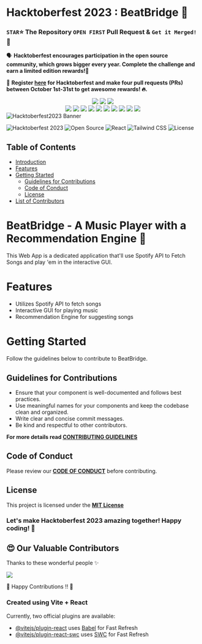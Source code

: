 # Hacktoberfest 2023 : BeatBridge 🚀

### `STAR`⭐ The Repository `OPEN FIRST` Pull Request & `Get it Merged!` 🎉

🗣 **Hacktoberfest encourages participation in the open source community, which grows bigger every year. Complete the challenge and earn a limited edition rewards!🚀**

📢 **Register [here](https://hacktoberfest.com) for Hacktoberfest and make four pull requests (PRs) between October 1st-31st to get awesome rewards! 🔥.**

<div align="center">
<img src="https://forthebadge.com/images/badges/built-with-love.svg" />
<img src="https://forthebadge.com/images/badges/uses-brains.svg" />
<img src="https://forthebadge.com/images/badges/powered-by-responsibility.svg" />
   <br>
   <img src="https://img.shields.io/github/repo-size/pooranjoyb/BeatBridge?style=for-the-badge" />
   <img src="https://img.shields.io/github/issues/pooranjoyb/BeatBridge?style=for-the-badge" />
   <img src="https://img.shields.io/github/issues-closed-raw/pooranjoyb/BeatBridge?style=for-the-badge" />
    <img src="https://img.shields.io/github/license/pooranjoyb/BeatBridge?style=for-the-badge" />

   <img src="https://img.shields.io/github/issues-pr/pooranjoyb/BeatBridge?style=for-the-badge" />
    <img src="https://img.shields.io/github/contributors/pooranjoyb/BeatBridge?style=for-the-badge" />
    <img src="https://img.shields.io/github/stars/pooranjoyb/BeatBridge?style=for-the-badge" />
  
   <img src="https://img.shields.io/github/issues-pr-closed-raw/pooranjoyb/BeatBridge?style=for-the-badge" />
   <img src="https://img.shields.io/github/forks/pooranjoyb/BeatBridge?style=for-the-badge" />
  <img src="https://img.shields.io/github/last-commit/pooranjoyb/BeatBridge?style=for-the-badge" />
     </div>

<img src="https://github.com/pooranjoyb/React-Aura/blob/master/public/hacktoberfest_icon.png?raw=true" alt="Hacktoberfest2023 Banner"/>

![Hacktoberfest 2023](https://img.shields.io/badge/Hacktoberfest-2023-blueviolet.svg)
![Open Source](https://img.shields.io/badge/Open%20Source-Yes-brightgreen.svg)
![React](https://img.shields.io/badge/React-^18.2.0-blue.svg)
![Tailwind CSS](https://img.shields.io/badge/Tailwind%20CSS-^2.2.19-38B2AC.svg)
![License](https://img.shields.io/badge/License-MIT-brightgreen.svg)

## Table of Contents
- [Introduction](#beatbridge---a-music-player-with-a-recommendation-engine-🚀)
- [Features](#features)
- [Getting Started](#getting-started)
  - [Guidelines for Contributions](#guidelines-for-contributions)
  - [Code of Conduct](#code-of-conduct)
  - [License](#license)
- [List of Contributors](#😍-our-valuable-contributors)

# BeatBridge - A Music Player with a Recommendation Engine 🚀

This Web App is a dedicated application that'll use Spotify API to Fetch Songs and play 'em in the interactive GUI.

# Features

- Utilizes Spotify API to fetch songs
- Interactive GUI for playing music
- Recommendation Engine for suggesting songs

# Getting Started

Follow the guidelines below to contribute to BeatBridge.

## Guidelines for Contributions

- Ensure that your component is well-documented and follows best practices.
- Use meaningful names for your components and keep the codebase clean and organized.
- Write clear and concise commit messages.
- Be kind and respectful to other contributors.

**For more details read [CONTRIBUTING GUIDELINES](CONTRIBUTING.md)**

## Code of Conduct

Please review our **[CODE OF CONDUCT](CODE_OF_CONDUCT.md)** before contributing.

## License

This project is licensed under the **[MIT License](LICENSE)**

### Let's make Hacktoberfest 2023 amazing together! Happy coding! 🎉

## 😍 Our Valuable Contributors

Thanks to these wonderful people ✨

<img src="https://contrib.rocks/image?repo=pooranjoyb/BeatBridge" />

💙 Happy Contributions !! 💙

### Created using Vite + React

Currently, two official plugins are available:

- [@vitejs/plugin-react](https://github.com/vitejs/vite-plugin-react/blob/main/packages/plugin-react/README.md) uses [Babel](https://babeljs.io/) for Fast Refresh
- [@vitejs/plugin-react-swc](https://github.com/vitejs/vite-plugin-react-swc) uses [SWC](https://swc.rs/) for Fast Refresh
